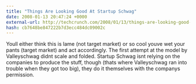```yaml
---
title: "Things Are Looking Good At Startup Schwag"
date: 2008-01-13 20:47:24 +0000
external-url: http://techcrunch.com/2008/01/13/things-are-looking-good-at-startup-schwag/
hash: cb7648be847222b7d3ecc484dc09002c
---
```


Youll either think this is lame (not target market) or so cool youve wet your pants (target market) and act accordingly. The first attempt at the model by Valleyschwag didnt scale and folded. Startup Schwag isnt relying on the companies to produce the stuff, though (thats where Valleyschwag ran into trouble when they got too big), they do it themselves with the companys permission.

